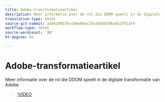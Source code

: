 ```yaml
---
title: Adobe-transformatieartikel
description: Meer informatie over de rol die DDOM speelt in de digitale transformatie van Adobe.
translation-type: tm+mt
source-git-commit: add4209576cc04e99ec15e39d40706a852f91af4
workflow-type: tm+mt
source-wordcount: '30'
ht-degree: 0%

---
```



# Adobe-transformatieartikel

Meer informatie over de rol die DDOM speelt in de digitale transformatie van Adobe.

>[!VIDEO](https://video.tv.adobe.com/v/41691)
